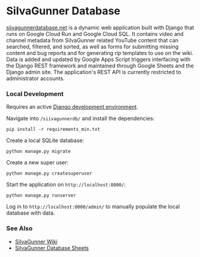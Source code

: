 # SiIvaGunner Database

[siivagunnerdatabase.net](http://siivagunnerdatabase.net/) is a dynamic web application built with Django that runs on Google Cloud Run and Google Cloud SQL. It contains video and channel metadata from SiIvaGunner related YouTube content that can searched, filtered, and sorted, as well as forms for submitting missing content and bug reports and for generating rip templates to use on the wiki. Data is added and updated by Google Apps Script triggers interfacing with the Django REST framework and maintained through Google Sheets and the Django admin site. The application's REST API is currently restricted to administrator accounts.

### Local Development

Requires an active [Django development environment](https://developer.mozilla.org/en-US/docs/Learn/Server-side/Django/development_environment).

Navigate into ```/siivagunnerdb/``` and install the dependencies:

    pip install -r requirements_min.txt

Create a local SQLite database:

    python manage.py migrate

Create a new super user:

    python manage.py createsuperuser

Start the application on ```http://localhost:8000/```:

    python manage.py runserver

Log in to ```http://localhost:8000/admin/``` to manually populate the local database with data.

### See Also

* [SiIvaGunner Wiki](https://siivagunner.fandom.com/wiki/SiIvaGunner_Wiki)
* [SiIvaGunner Database Sheets](https://drive.google.com/drive/folders/1ElZaYVTRg7TfS8UsVteHja7M4N3C6_AS)
